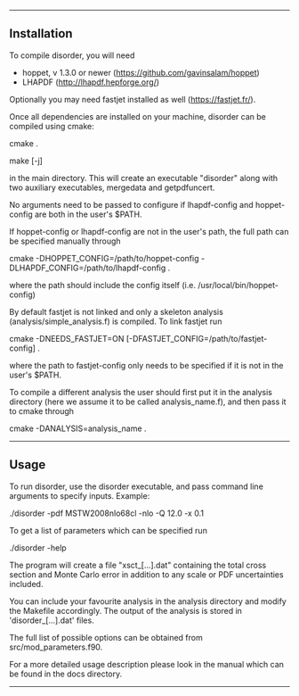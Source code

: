 ----------------------------------------------------------------------
 Installation
---

To compile disorder, you will need
* hoppet, v 1.3.0 or newer (https://github.com/gavinsalam/hoppet)
* LHAPDF (http://lhapdf.hepforge.org/)

Optionally you may need fastjet installed as well
(https://fastjet.fr/).

Once all dependencies are installed on your machine, disorder can be
compiled using cmake:

  cmake .

  make [-j]

in the main directory. This will create an executable "disorder" along
with two auxiliary executables, mergedata and getpdfuncert.

No arguments need to be passed to configure if lhapdf-config and
hoppet-config are both in the user's $PATH.

If hoppet-config or lhapdf-config are not in the user's path, the full
path can be specified manually through

cmake -DHOPPET_CONFIG=/path/to/hoppet-config -DLHAPDF_CONFIG=/path/to/lhapdf-config .

where the path should include the config itself
(i.e. /usr/local/bin/hoppet-config)

By default fastjet is not linked and only a skeleton analysis
(analysis/simple_analysis.f) is compiled. To link fastjet run

cmake -DNEEDS_FASTJET=ON [-DFASTJET_CONFIG=/path/to/fastjet-config] .

where the path to fastjet-config only needs to be specified if it is
not in the user's $PATH.

To compile a different analysis the user should first put it in the
analysis directory (here we assume it to be called analysis_name.f),
and then pass it to cmake through

cmake -DANALYSIS=analysis_name .

----------------------------------------------------------------------
Usage
---

To run disorder, use the disorder executable, and pass command
line arguments to specify inputs. Example:

  ./disorder -pdf MSTW2008nlo68cl -nlo -Q 12.0 -x 0.1


To get a list of parameters which can be specified run

   ./disorder -help
   
The program will create a file "xsct_[...].dat" containing the total
cross section and Monte Carlo error in addition to any scale or PDF
uncertainties included.

You can include your favourite analysis in the analysis directory and
modify the Makefile accordingly. The output of the analysis is stored
in 'disorder_[...].dat' files.

The full list of possible options can be obtained from
src/mod_parameters.f90.

For a more detailed usage description please look in the manual which
can be found in the docs directory.


----------------------------------------------------------------------
